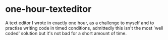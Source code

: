 # one-hour-texteditor
A text editor I wrote in exactly one hour, as a challenge to myself and to practise writing code in timed conditions, admittedly this isn't the most 'well coded' solution but it's not bad for a short amount of time.
